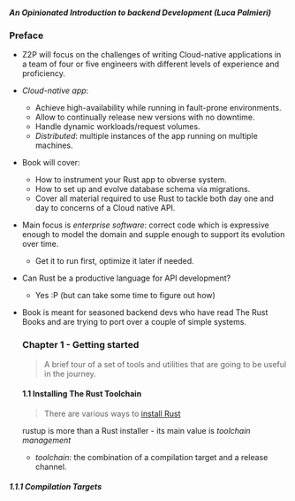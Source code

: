 ##### An Opinionated Introduction to backend Development (Luca Palmieri)

### Preface
- Z2P will focus on the challenges of writing Cloud-native applications in a team of four or five engineers with different levels of experience and proficiency.
- *Cloud-native app*: 
	- Achieve high-availability while running in fault-prone environments.
	- Allow to continually release new versions with no downtime.
	- Handle dynamic workloads/request volumes.
	- *Distributed*: multiple instances of the app running on multiple machines. 
- Book will cover:
	- How to instrument your Rust app to obverse system. 
	- How to set up and evolve database schema via migrations.
	- Cover all material required to use Rust to tackle both day one and day to concerns of a Cloud native API.
- Main focus is *enterprise software*: correct code which is expressive enough to model the domain and supple enough to support its evolution over time.
	-  Get it to run first, optimize it later if needed.
- Can Rust be a productive language for API development?
	- Yes :P (but can take some time to figure out how)
- Book is meant for seasoned backend devs who have read The Rust Books and are trying to port over a couple of simple systems. 
  
  ### Chapter 1 - Getting started
  > A brief tour of a set of tools and utilities that are going to be useful in the journey.
  
  #### 1.1 Installing The Rust Toolchain
  > There are various ways to [install Rust](https://www.rust-lang.org/tools/install)
  
  rustup is more than a Rust installer - its main value is *toolchain management*
	- *toolchain*: the combination of a compilation target and a release channel.
##### 1.1.1 Compilation Targets
  



